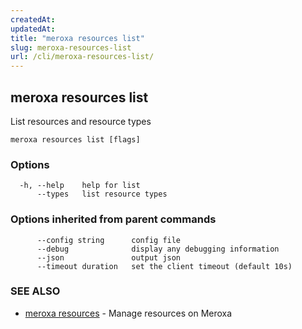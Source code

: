 ```yaml
---
createdAt: 
updatedAt: 
title: "meroxa resources list"
slug: meroxa-resources-list
url: /cli/meroxa-resources-list/
---
```

## meroxa resources list

List resources and resource types

```
meroxa resources list [flags]
```

### Options

```
  -h, --help    help for list
      --types   list resource types
```

### Options inherited from parent commands

```
      --config string      config file
      --debug              display any debugging information
      --json               output json
      --timeout duration   set the client timeout (default 10s)
```

### SEE ALSO

* [meroxa resources](/cli/meroxa-resources/)	 - Manage resources on Meroxa

